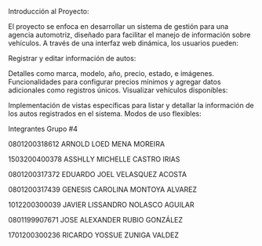 Introducción al Proyecto: 

El proyecto se enfoca en desarrollar un sistema de gestión para una agencia automotriz, diseñado para facilitar el manejo de información sobre vehículos. A través de una interfaz web dinámica, los usuarios pueden:

Registrar y editar información de autos:

Detalles como marca, modelo, año, precio, estado, e imágenes.
Funcionalidades para configurar precios mínimos y agregar datos adicionales como registros únicos.
Visualizar vehículos disponibles:

Implementación de vistas específicas para listar y detallar la información de los autos registrados en el sistema.
Modos de uso flexibles:

Integrantes Grupo #4

0801200318612 ARNOLD LOED MENA MOREIRA

1503200400378 ASSHLLY MICHELLE CASTRO IRIAS

0801200317372 EDUARDO JOEL VELASQUEZ ACOSTA

0801200317439 GENESIS CAROLINA MONTOYA ALVAREZ

1012200300039 JAVIER LISSANDRO NOLASCO AGUILAR

0801199907671 JOSE ALEXANDER RUBIO GONZÁLEZ

1701200300236 RICARDO YOSSUE ZUNIGA VALDEZ



